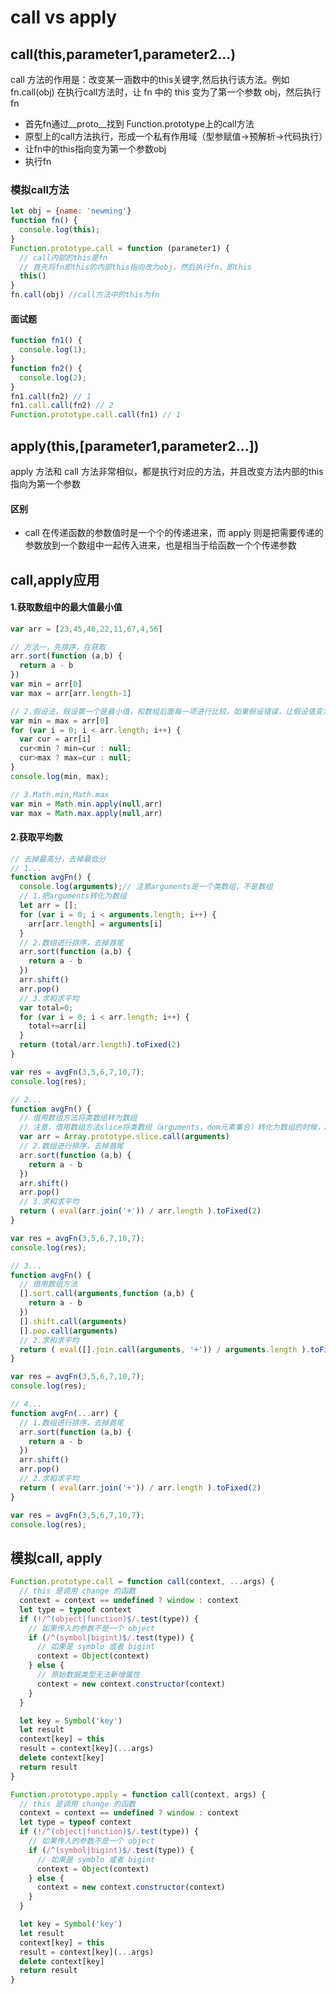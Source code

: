 # call vs apply

## call(this,parameter1,parameter2...)

call 方法的作用是：改变某一涵数中的this关键字,然后执行该方法。例如 fn.call(obj) 在执行call方法时，让 fn 中的 this 变为了第一个参数 obj，然后执行fn

- 首先fn通过__proto__找到 Function.prototype上的call方法
- 原型上的call方法执行，形成一个私有作用域（型参赋值->预解析->代码执行）
- 让fn中的this指向变为第一个参数obj
- 执行fn

### 模拟call方法

```js
let obj = {name: 'newming'}
function fn() {
  console.log(this);
}
Function.prototype.call = function (parameter1) {
  // call内部的this是fn
  // 首先将fn即this的内部this指向改为obj，然后执行fn，即this
  this()
}
fn.call(obj) //call方法中的this为fn
```

#### 面试题

```js
function fn1() {
  console.log(1);
}
function fn2() {
  console.log(2);
}
fn1.call(fn2) // 1
fn1.call.call(fn2) // 2
Function.prototype.call.call(fn1) // 1
```

## apply(this,[parameter1,parameter2...])

apply 方法和 call 方法非常相似，都是执行对应的方法，并且改变方法内部的this指向为第一个参数

#### 区别
- call 在传递函数的参数值时是一个个的传递进来，而 apply 则是把需要传递的参数放到一个数组中一起传入进来，也是相当于给函数一个个传递参数

## call,apply应用

#### 1.获取数组中的最大值最小值
```js
var arr = [23,45,46,22,11,67,4,56]

// 方法一，先排序，在获取
arr.sort(function (a,b) {
  return a - b
})
var min = arr[0]
var max = arr[arr.length-1]

// 2.假设法，假设第一个是最小值，和数组后面每一项进行比较，如果假设错误，让假设值变为当前最小值
var min = max = arr[0]
for (var i = 0; i < arr.length; i++) {
  var cur = arr[i]
  cur<min ? min=cur : null;
  cur>max ? max=cur : null;
}
console.log(min, max);

// 3.Math.min,Math.max
var min = Math.min.apply(null,arr)
var max = Math.max.apply(null,arr)
```

#### 2.获取平均数
```js
// 去掉最高分，去掉最低分
// 1...
function avgFn() {
  console.log(arguments);// 注意arguments是一个类数组，不是数组
  // 1.把arguments转化为数组
  let arr = [];
  for (var i = 0; i < arguments.length; i++) {
    arr[arr.length] = arguments[i]
  }
  // 2.数组进行排序，去掉首尾
  arr.sort(function (a,b) {
    return a - b
  })
  arr.shift()
  arr.pop()
  // 3.求和求平均
  var total=0;
  for (var i = 0; i < arr.length; i++) {
    total+=arr[i]
  }
  return (total/arr.length).toFixed(2)
}

var res = avgFn(3,5,6,7,10,7);
console.log(res);

// 2...
function avgFn() {
  // 借用数组方法将类数组转为数组
  // 注意，借用数组方法slice将类数组（arguments，dom元素集合）转化为数组的时候，arguments在所以浏览器都兼容，dom元素集合在ie6~8不兼容，可以利用for循环实现兼容
  var arr = Array.prototype.slice.call(arguments)
  // 2.数组进行排序，去掉首尾
  arr.sort(function (a,b) {
    return a - b
  })
  arr.shift()
  arr.pop()
  // 3.求和求平均
  return ( eval(arr.join('+')) / arr.length ).toFixed(2)
}

var res = avgFn(3,5,6,7,10,7);
console.log(res);

// 3...
function avgFn() {
  // 借用数组方法
  [].sort.call(arguments,function (a,b) {
    return a - b
  })
  [].shift.call(arguments)
  [].pop.call(arguments)
  // 2.求和求平均
  return ( eval([].join.call(arguments, '+')) / arguments.length ).toFixed(2)
}

var res = avgFn(3,5,6,7,10,7);
console.log(res);

// 4...
function avgFn(...arr) {
  // 1.数组进行排序，去掉首尾
  arr.sort(function (a,b) {
    return a - b
  })
  arr.shift()
  arr.pop()
  // 2.求和求平均
  return ( eval(arr.join('+')) / arr.length ).toFixed(2)
}

var res = avgFn(3,5,6,7,10,7);
console.log(res);
```

## 模拟call, apply

```js
Function.prototype.call = function call(context, ...args) {
  // this 是调用 change 的函数
  context = context == undefined ? window : context
  let type = typeof context
  if (!/^(object|function)$/.test(type)) {
    // 如果传入的参数不是一个 object
    if (/^(symbol|bigint)$/.test(type)) {
      // 如果是 symblo 或者 bigint
      context = Object(context)
    } else {
      // 原始数据类型无法新增属性
      context = new context.constructor(context)
    }
  }

  let key = Symbol('key')
  let result
  context[key] = this
  result = context[key](...args)
  delete context[key]
  return result
}

Function.prototype.apply = function call(context, args) {
  // this 是调用 change 的函数
  context = context == undefined ? window : context
  let type = typeof context
  if (!/^(object|function)$/.test(type)) {
    // 如果传入的参数不是一个 object
    if (/^(symbol|bigint)$/.test(type)) {
      // 如果是 symblo 或者 bigint
      context = Object(context)
    } else {
      context = new context.constructor(context)
    }
  }

  let key = Symbol('key')
  let result
  context[key] = this
  result = context[key](...args)
  delete context[key]
  return result
}
```